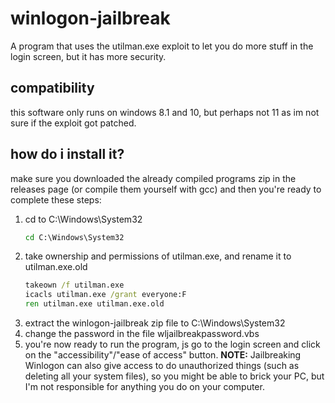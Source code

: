 # winlogon-jailbreak
A program that uses the utilman.exe exploit to let you do more stuff in the login screen, but it has more security.

## compatibility
this software only runs on windows 8.1 and 10, but perhaps not 11 as im not sure if the exploit got patched.

## how do i install it?
make sure you downloaded the already compiled programs zip in the releases page (or compile them yourself with gcc) and then you're ready to complete these steps:
1. cd to C:\Windows\System32
   ```bat
   cd C:\Windows\System32
   ```
2. take ownership and permissions of utilman.exe, and rename it to utilman.exe.old
   ```bat
   takeown /f utilman.exe
   icacls utilman.exe /grant everyone:F
   ren utilman.exe utilman.exe.old
   ```
3. extract the winlogon-jailbreak zip file to C:\Windows\System32
4. change the password in the file wljailbreakpassword.vbs
5. you're now ready to run the program, js go to the login screen and click on the "accessibility"/"ease of access" button.
**NOTE:** Jailbreaking Winlogon can also give access to do unauthorized things (such as deleting all your system files), so you might be able to brick your PC, but I'm not responsible for anything you do on your computer.
